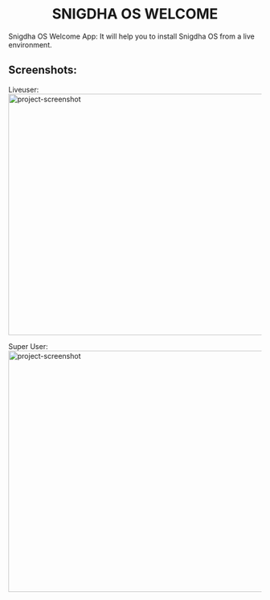 <h1 align="center" id="title">SNIGDHA OS WELCOME</h1>

<p id="description">Snigdha OS Welcome App: It will help you to install Snigdha OS from a live environment.</p>

<h2>Screenshots:</h2>
Liveuser:
<img src="https://github.com/snigdhalinux/snigdhaos-welcome/assets/148610067/ef2b3c9a-9746-4c70-89ce-304474e001ff" alt="project-screenshot" width="640" height="480/">

Super User:
<img src="https://github.com/snigdhalinux/snigdhaos-welcome/assets/148610067/8d2b26d6-bf98-4dbd-9b8d-2fc9633748cf" alt="project-screenshot" width="640" height="480/">
